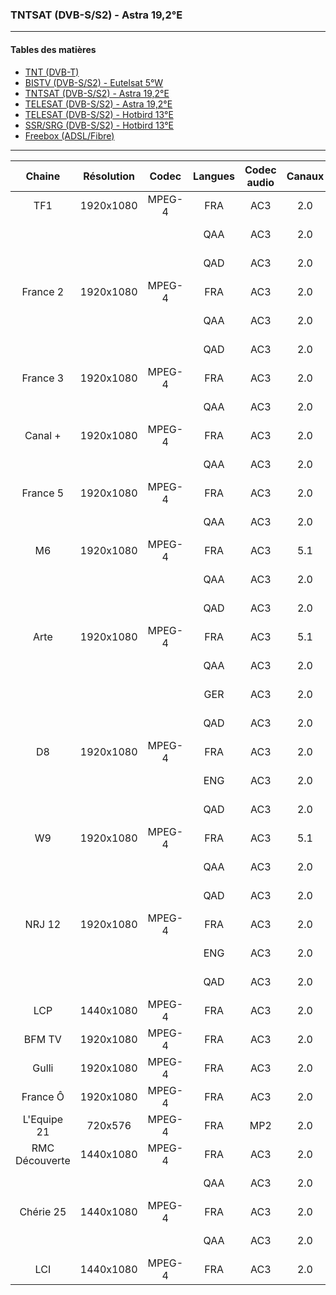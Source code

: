 ### TNTSAT (DVB-S/S2) - Astra 19,2°E

----------

#### Tables des matières

  * [TNT (DVB-T)](tnt.md)
  * [BISTV (DVB-S/S2) - Eutelsat 5°W](bistvEutelsat.md)
  * [TNTSAT (DVB-S/S2) - Astra 19,2°E](tntsatAstra.md)
  * [TELESAT (DVB-S/S2) - Astra 19,2°E](telesatAstra.md)
  * [TELESAT (DVB-S/S2) - Hotbird 13°E](telesatHotbird.md)
  * [SSR/SRG (DVB-S/S2) - Hotbird 13°E](ssrsrgHotbird.md)
  * [Freebox (ADSL/Fibre)](freebox.md)

----------

| Chaine | Résolution | Codec | Langues | Codec audio | Canaux | Débits |
| :-------------: | :-------------: | :-------------: | :-------------: | :-------------: | :-------------: | :-------------: |
TF1 | 1920x1080 | MPEG-4 | FRA | AC3 | 2.0 | 192 Kbps
|||| QAA | AC3 | 2.0 | 192 Kbps
|||| QAD | AC3 | 2.0 | 192 Kbps
France 2 | 1920x1080 | MPEG-4 | FRA | AC3 | 2.0 | 192 Kbps
|||| QAA | AC3 | 2.0 | 192 Kbps
|||| QAD | AC3 | 2.0 | 192 Kbps
France 3 | 1920x1080 | MPEG-4 | FRA | AC3 | 2.0 | 192 Kbps
|||| QAA | AC3 | 2.0 | 192 Kbps
Canal + | 1920x1080 | MPEG-4 | FRA | AC3 | 2.0 | 192 Kbps
|||| QAA | AC3 | 2.0 | 192 Kbps
France 5 | 1920x1080 | MPEG-4 | FRA | AC3 | 2.0 | 192 Kbps
|||| QAA | AC3 | 2.0 | 192 Kbps
M6 | 1920x1080 | MPEG-4 | FRA | AC3 | 5.1 | 384 Kbps
|||| QAA | AC3 | 2.0 | 192 Kbps
|||| QAD | AC3 | 2.0 | 192 Kbps
Arte | 1920x1080 | MPEG-4 | FRA | AC3 | 5.1 | 384 Kbps
|||| QAA | AC3 | 2.0 | 192 Kbps
|||| GER | AC3 | 2.0 | 192 Kbps
|||| QAD | AC3 | 2.0 | 192 Kbps
D8 | 1920x1080 | MPEG-4 | FRA | AC3 | 2.0 | 192 Kbps
|||| ENG | AC3 | 2.0 | 192 Kbps
|||| QAD | AC3 | 2.0 | 192 Kbps
W9 | 1920x1080 | MPEG-4 | FRA | AC3 | 5.1 | 384 Kbps
|||| QAA | AC3 | 2.0 | 192 Kbps
|||| QAD | AC3 | 2.0 | 192 Kbps
NRJ 12 | 1920x1080 | MPEG-4 | FRA | AC3 | 2.0 | 192 Kbps
|||| ENG | AC3 | 2.0 | 192 Kbps
|||| QAD | AC3 | 2.0 | 192 Kbps
LCP | 1440x1080 | MPEG-4 | FRA | AC3 | 2.0 | 192 Kbps
BFM TV | 1920x1080 | MPEG-4 | FRA | AC3 | 2.0 | 192 Kbps
Gulli | 1920x1080 | MPEG-4 | FRA | AC3 | 2.0 | 192 Kbps
France Ô | 1920x1080 | MPEG-4 | FRA | AC3 | 2.0 | 192 Kbps
L'Equipe 21 | 720x576 | MPEG-4 | FRA | MP2 | 2.0 | 128 Kbps
RMC Découverte | 1440x1080 | MPEG-4 | FRA | AC3 | 2.0 | 256 Kbps
|||| QAA | AC3 | 2.0 | 192 Kbps
Chérie 25 | 1440x1080 | MPEG-4 | FRA | AC3 | 2.0 | 256 Kbps
|||| QAA | AC3 | 2.0 | 192 Kbps
LCI | 1440x1080 | MPEG-4 | FRA | AC3 | 2.0 | 192 Kbps
